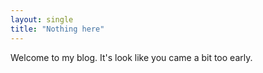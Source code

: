 ```yaml
---
layout: single
title: "Nothing here"
---
```

Welcome to my blog. It's look like you came a bit too early.
